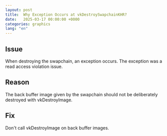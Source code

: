 ```yaml
---
layout: post
title:  Why Exception Occurs at vkDestroySwapchainKHR?
date:   2025-03-17 00:00:00 +0000
categories: graphics
lang: "en"
---
```


## Issue

When destroying the swapchain, an exception occurs. The exception was a read access violation issue.

## Reason

The back buffer image given by the swapchain should not be deliberately destroyed with vkDestroyImage.

## Fix

Don't call vkDestroyImage on back buffer images.